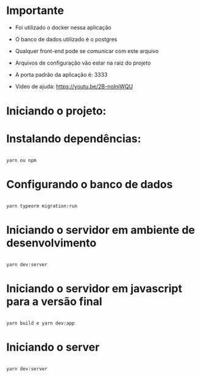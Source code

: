 # Importante

- Foi utilizado o docker nessa aplicação

- O banco de dados utilizado é o postgres

- Qualquer front-end pode se comunicar com este arquivo

- Arquivos de configuração vão estar na raiz do projeto

- A porta padrão da aplicação é: 3333

- Video de ajuda: https://youtu.be/2B-noIniWQU

# Iniciando o projeto:

# Instalando dependências:

```shell

yarn ou npm

```

# Configurando o banco de dados

```shell

yarn typeorm migration:run

```

# Iniciando o servidor em ambiente de desenvolvimento

```shell

yarn dev:server

```

# Iniciando o servidor em javascript para a versão final

```shell

yarn build e yarn dev:app

```

# Iniciando o server

```shell

yarn dev:server

```
